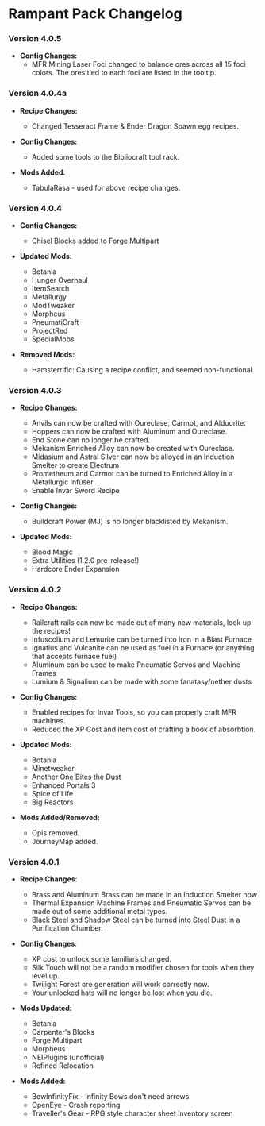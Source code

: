 # Rampant Pack Changelog

### Version 4.0.5

* **Config Changes:**
	* MFR Mining Laser Foci changed to balance ores across all 15 foci colors.
		The ores tied to each foci are listed in the tooltip.

### Version 4.0.4a

* **Recipe Changes:**
	* Changed Tesseract Frame & Ender Dragon Spawn egg recipes.

* **Config Changes:**
	* Added some tools to the Bibliocraft tool rack.

* **Mods Added:**
	* TabulaRasa - used for above recipe changes.

### Version 4.0.4

* **Config Changes:**
	* Chisel Blocks added to Forge Multipart

* **Updated Mods:**
	* Botania
	* Hunger Overhaul
	* ItemSearch
	* Metallurgy
	* ModTweaker
	* Morpheus
	* PneumatiCraft
	* ProjectRed
	* SpecialMobs

* **Removed Mods:**
	* Hamsterrific: Causing a recipe conflict, and seemed non-functional.

### Version 4.0.3

* **Recipe Changes:**
	* Anvils can now be crafted with Oureclase, Carmot, and Alduorite.
	* Hoppers can now be crafted with Aluminum and Oureclase.
	* End Stone can no longer be crafted.
	* Mekanism Enriched Alloy can now be created with Oureclase.
	* Midasium and Astral Silver can now be alloyed in an Induction Smelter to create Electrum
	* Prometheum and Carmot can be turned to Enriched Alloy in a Metallurgic Infuser
	* Enable Invar Sword Recipe

* **Config Changes:**
	* Buildcraft Power (MJ) is no longer blacklisted by Mekanism.

* **Updated Mods:**
	* Blood Magic
	* Extra Utilities (1.2.0 pre-release!)
	* Hardcore Ender Expansion

### Version 4.0.2

* **Recipe Changes:**
	* Railcraft rails can now be made out of many new materials, look up the recipes!
	* Infuscolium and Lemurite can be turned into Iron in a Blast Furnace
	* Ignatius and Vulcanite can be used as fuel in a Furnace (or anything that accepts furnace fuel)
	* Aluminum can be used to make Pneumatic Servos and Machine Frames
	* Lumium & Signalium can be made with some fanatasy/nether dusts

* **Config Changes:**
	* Enabled recipes for Invar Tools, so you can properly craft MFR machines.
	* Reduced the XP Cost and item cost of crafting a book of absorbtion.

* **Updated Mods:**
	* Botania
	* Minetweaker
	* Another One Bites the Dust
	* Enhanced Portals 3
	* Spice of Life
	* Big Reactors

* **Mods Added/Removed:**
	* Opis removed.
	* JourneyMap added.

### Version 4.0.1

* **Recipe Changes**:
	* Brass and Aluminum Brass can be made in an Induction Smelter now
	* Thermal Expansion Machine Frames and Pneumatic Servos can be made out of
		some additional metal types.
	* Black Steel and Shadow Steel can be turned into Steel Dust in a
		Purification Chamber.

* **Config Changes**:
	* XP cost to unlock some familiars changed.
	* Silk Touch will not be a random modifier chosen for tools when they level
		up.
	* Twilight Forest ore generation will work correctly now.
	* Your unlocked hats will no longer be lost when you die.

* **Mods Updated:**
	* Botania
	* Carpenter's Blocks
	* Forge Multipart
	* Morpheus
	* NEIPlugins (unofficial)
	* Refined Relocation

* **Mods Added:**
	* BowInfinityFix - Infinity Bows don't need arrows.
	* OpenEye - Crash reporting
	* Traveller's Gear - RPG style character sheet inventory screen
